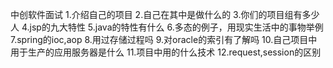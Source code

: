 中创软件面试
1.介绍自己的项目
2.自己在其中是做什么的
3.你们的项目组有多少人
4.jsp的九大特性
5.java的特性有什么
6.多态的例子，用现实生活中的事物举例
7.spring的ioc,aop
8.用过存储过程吗
9.对oracle的索引有了解吗
10.自己项目中用于生产的应用服务器是什么
11.项目中用的什么技术
12.request,session的区别
